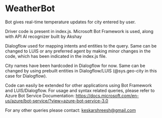 ﻿# WeatherBot
Bot gives real-time temperature updates for city entered by user.

Driver code is present in index.js. Microsoft Bot Framework is used, along with API AI recognizer built by Akshay 

Dialogflow used for mapping intents and entities to the query. Same can be changed to LUIS or any preferred agent by making minor changes in the code, which has been indicated in the index.js file. 

City names have been hardcoded in Dialogflow for now. Same can be changed by using prebuilt entities in Dialogflow/LUIS (@sys.geo-city in this case for Dialogflow).

Code can easily be extended for other applications using Bot Framework and LUIS/Dialogflow.
For usage and syntax related queries, please refer to Azure Bot Service Documentation: https://docs.microsoft.com/en-us/azure/bot-service/?view=azure-bot-service-3.0

For any other queries please contact: keskarshreesh@gmail.com
